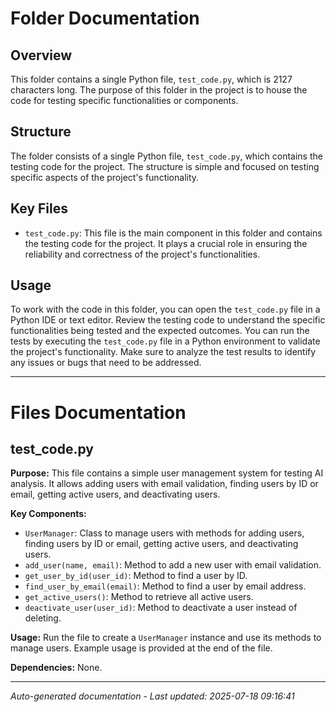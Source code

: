 # Folder Documentation

## Overview
This folder contains a single Python file, `test_code.py`, which is 2127 characters long. The purpose of this folder in the project is to house the code for testing specific functionalities or components.

## Structure
The folder consists of a single Python file, `test_code.py`, which contains the testing code for the project. The structure is simple and focused on testing specific aspects of the project's functionality.

## Key Files
- `test_code.py`: This file is the main component in this folder and contains the testing code for the project. It plays a crucial role in ensuring the reliability and correctness of the project's functionalities.

## Usage
To work with the code in this folder, you can open the `test_code.py` file in a Python IDE or text editor. Review the testing code to understand the specific functionalities being tested and the expected outcomes. You can run the tests by executing the `test_code.py` file in a Python environment to validate the project's functionality. Make sure to analyze the test results to identify any issues or bugs that need to be addressed.

---

# Files Documentation

## test_code.py

**Purpose:** This file contains a simple user management system for testing AI analysis. It allows adding users with email validation, finding users by ID or email, getting active users, and deactivating users.

**Key Components:**
- `UserManager`: Class to manage users with methods for adding users, finding users by ID or email, getting active users, and deactivating users.
- `add_user(name, email)`: Method to add a new user with email validation.
- `get_user_by_id(user_id)`: Method to find a user by ID.
- `find_user_by_email(email)`: Method to find a user by email address.
- `get_active_users()`: Method to retrieve all active users.
- `deactivate_user(user_id)`: Method to deactivate a user instead of deleting.

**Usage:** Run the file to create a `UserManager` instance and use its methods to manage users. Example usage is provided at the end of the file.

**Dependencies:** None.

---
*Auto-generated documentation - Last updated: 2025-07-18 09:16:41*
